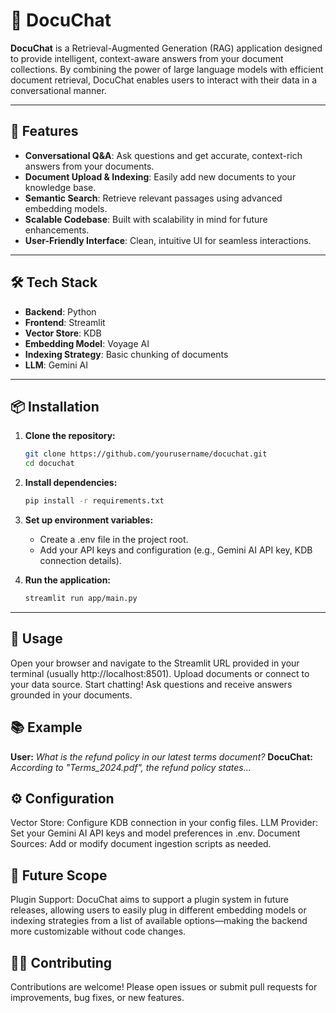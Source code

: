 # 📄 DocuChat

**DocuChat** is a Retrieval-Augmented Generation (RAG) application designed to provide intelligent, context-aware answers from your document collections. By combining the power of large language models with efficient document retrieval, DocuChat enables users to interact with their data in a conversational manner.

---

## 🚀 Features

- **Conversational Q&A**: Ask questions and get accurate, context-rich answers from your documents.
- **Document Upload & Indexing**: Easily add new documents to your knowledge base.
- **Semantic Search**: Retrieve relevant passages using advanced embedding models.
- **Scalable Codebase**: Built with scalability in mind for future enhancements.
- **User-Friendly Interface**: Clean, intuitive UI for seamless interactions.

---

## 🛠️ Tech Stack

- **Backend**: Python  
- **Frontend**: Streamlit  
- **Vector Store**: KDB  
- **Embedding Model**: Voyage AI  
- **Indexing Strategy**: Basic chunking of documents  
- **LLM**: Gemini AI  

---

## 📦 Installation

1. **Clone the repository:**
   ```bash
   git clone https://github.com/yourusername/docuchat.git
   cd docuchat


2. **Install dependencies:**
   ```bash
   pip install -r requirements.txt

3. **Set up environment variables:**
   - Create a .env file in the project root.
   - Add your API keys and configuration (e.g., Gemini AI API key, KDB connection details).


4. **Run the application:**
   ```bash
   streamlit run app/main.py

---

## 📝 Usage

Open your browser and navigate to the Streamlit URL provided in your terminal (usually http://localhost:8501).
Upload documents or connect to your data source.
Start chatting! Ask questions and receive answers grounded in your documents.

## 📚 Example
**User:** *What is the refund policy in our latest terms document?*
**DocuChat:** *According to "Terms_2024.pdf", the refund policy states...*

## ⚙️ Configuration

Vector Store: Configure KDB connection in your config files.
LLM Provider: Set your Gemini AI API keys and model preferences in .env.
Document Sources: Add or modify document ingestion scripts as needed.

## 🔭 Future Scope

Plugin Support: DocuChat aims to support a plugin system in future releases, allowing users to easily plug in different embedding models or indexing strategies from a list of available options—making the backend more customizable without code changes.

## 🧑‍💻 Contributing
Contributions are welcome! Please open issues or submit pull requests for improvements, bug fixes, or new features.

